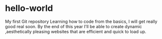 # hello-world
My first Git repository
Learning how to code from the basics, I will get really good real soon.
By the end of this year I'll be able to create dynamic ,aesthetically pleasing websites that are efficient and quick to load up.
